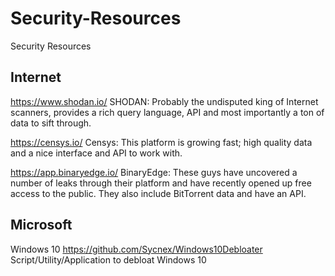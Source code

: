 # Security-Resources
Security Resources

## Internet

https://www.shodan.io/ SHODAN: Probably the undisputed king of Internet scanners, provides a rich query language, API and most importantly a ton of data to sift through.

https://censys.io/ Censys: This platform is growing fast; high quality data and a nice interface and API to work with.

https://app.binaryedge.io/ BinaryEdge: These guys have uncovered a number of leaks through their platform and have recently opened up free access to the public. They also include BitTorrent data and have an API.

## Microsoft 
Windows 10
https://github.com/Sycnex/Windows10Debloater Script/Utility/Application to debloat Windows 10
